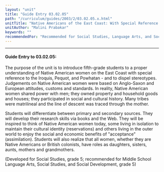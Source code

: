 ```yaml
---
layout: "unit"
title: "Guide Entry 03.02.05"
path: "/curriculum/guides/2003/2/03.02.05.x.html"
unitTitle: "Native Americans of the East Coast: With Special Reference to Iroquois, Pequot and Powhatan Women"
unitAuthor: "Malini Prabakar"
keywords: ""
recommendedFor: "Recommended for Social Studies, Language Arts, and Social Development, grade 5."
---
```

<body>
<hr/>
<h4>
Guide Entry to 03.02.05:
</h4>
<p>
The purpose of the unit is to introduce fifth-grade students to a proper understanding of Native American women on the East Coast with special reference to the Iroquis, Pequot, and Powhatan - and to dispel stereotypes.  Judgements on Native American women were based on Anglo-Saxon and European attitudes, customs and standards. In reality, Native American women shared power with men; they owned property and household goods and houses; they participated in social and cultural history. Many tribes were matrilineal and the line of descent was traced through the mother.
</p>
<p>
Students will differentiate between primary and secondary sources. They will develop their research skills via books and the Web. They will be inspired to think of Native American women today, some living in isolation to maintain their cultural identity (reservations) and others living in the outer world to enjoy the social and economic benefits of "acceptance"(assimilation). Students will also realize that all women, whether they are Native Americans or British colonists, have roles as daughters, sisters, aunts, mothers and grandmothers.
</p>
<p>
(Developed for Social Studies, grade 5; recommended for Middle School Language Arts, Social Studies, and Social Development, grade 5)
</p>
</body>
